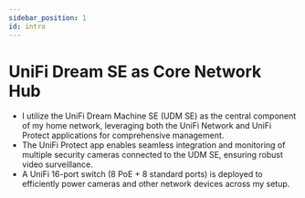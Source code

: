 ```yaml
---
sidebar_position: 1
id: intro
---
```

# UniFi Dream SE as Core Network Hub

- I utilize the UniFi Dream Machine SE (UDM SE) as the central component of my home network, leveraging both the UniFi Network and UniFi Protect applications for comprehensive management.
- The UniFi Protect app enables seamless integration and monitoring of multiple security cameras connected to the UDM SE, ensuring robust video surveillance.
- A UniFi 16-port switch (8 PoE + 8 standard ports) is deployed to efficiently power cameras and other network devices across my setup.
